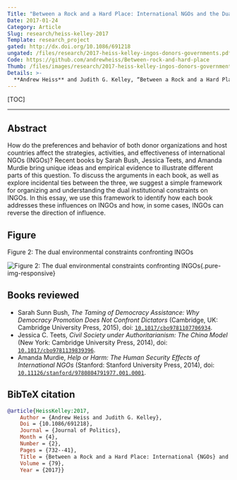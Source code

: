 ```yaml
---
Title: "Between a Rock and a Hard Place: International NGOs and the Dual Pressures of Donors and Host Governments"
Date: 2017-01-24
Category: Article
Slug: research/heiss-kelley-2017
Template: research_project
gated: http://dx.doi.org/10.1086/691218
ungated: /files/research/2017-heiss-kelley-ingos-donors-governments.pdf
Code: https://github.com/andrewheiss/Between-rock-and-hard-place
Thumb: /files/images/research/2017-heiss-kelley-ingos-donors-governments.png
Details: >-
  **Andrew Heiss** and Judith G. Kelley, “Between a Rock and a Hard Place: International NGOs and the Dual Pressures of Donors and Host Governments,” *Journal of Politics* 79, no. 2 (April 2017): 732–41, doi: [`10.1086/691218`](http://dx.doi.org/10.1086/691218).
---
```


[TOC]

---

## Abstract

How do the preferences and behavior of both donor organizations and host countries affect the strategies, activities, and effectiveness of international NGOs (INGOs)? Recent books by Sarah Bush, Jessica Teets, and Amanda Murdie bring unique ideas and empirical evidence to illustrate different parts of this question. To discuss the arguments in each book, as well as explore incidental ties between the three, we suggest a simple framework for organizing and understanding the dual institutional constraints on INGOs. In this essay, we use this framework to identify how each book addresses these influences on INGOs and how, in some cases, INGOs can reverse the direction of influence.


## Figure

Figure 2: The dual environmental constraints confronting INGOs

![Figure 2: The dual environmental constraints confronting INGOs](/files/images/research/jop-16_fig2.png){.pure-img-responsive}


## Books reviewed

- Sarah Sunn Bush, *The Taming of Democracy Assistance: Why Democracy Promotion Does Not Confront Dictators* (Cambridge, UK: Cambridge University Press, 2015), doi: [`10.1017/cbo9781107706934`](https://dx.doi.org/10.1017/cbo9781107706934).
- Jessica C. Teets, *Civil Society under Authoritarianism: The China Model* (New York: Cambridge University Press, 2014), doi: [`10.1017/cbo9781139839396`](https://dx.doi.org/10.1017/cbo9781139839396).
- Amanda Murdie, *Help or Harm: The Human Security Effects of International NGOs* (Stanford: Stanford University Press, 2014), doi: [`10.11126/stanford/9780804791977.001.0001`](https://dx.doi.org/11126/stanford/9780804791977.001.0001).


## BibTeX citation

```bibtex
@article{HeissKelley:2017,
    Author = {Andrew Heiss and Judith G. Kelley},
    Doi = {10.1086/691218},
    Journal = {Journal of Politics},
    Month = {4},
    Number = {2},
    Pages = {732--41},
    Title = {Between a Rock and a Hard Place: International {NGOs} and the Dual Pressures of Donors and Host Governments},
    Volume = {79},
    Year = {2017}}
```
